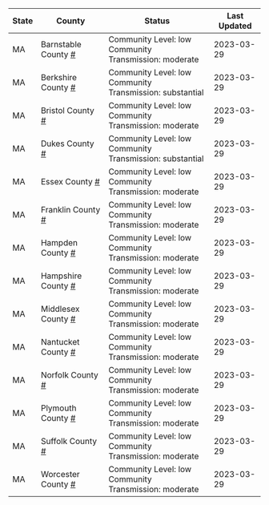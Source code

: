 State | County | Status | Last Updated
--- | --- | --- | --- 
MA | Barnstable County <a href="#barnstable_county">#</a> | <a name="barnstable_county"></a>Community Level: low<br/>Community Transmission: moderate | 2023-03-29
MA | Berkshire County <a href="#berkshire_county">#</a> | <a name="berkshire_county"></a>Community Level: low<br/>Community Transmission: substantial | 2023-03-29
MA | Bristol County <a href="#bristol_county">#</a> | <a name="bristol_county"></a>Community Level: low<br/>Community Transmission: moderate | 2023-03-29
MA | Dukes County <a href="#dukes_county">#</a> | <a name="dukes_county"></a>Community Level: low<br/>Community Transmission: substantial | 2023-03-29
MA | Essex County <a href="#essex_county">#</a> | <a name="essex_county"></a>Community Level: low<br/>Community Transmission: moderate | 2023-03-29
MA | Franklin County <a href="#franklin_county">#</a> | <a name="franklin_county"></a>Community Level: low<br/>Community Transmission: moderate | 2023-03-29
MA | Hampden County <a href="#hampden_county">#</a> | <a name="hampden_county"></a>Community Level: low<br/>Community Transmission: moderate | 2023-03-29
MA | Hampshire County <a href="#hampshire_county">#</a> | <a name="hampshire_county"></a>Community Level: low<br/>Community Transmission: moderate | 2023-03-29
MA | Middlesex County <a href="#middlesex_county">#</a> | <a name="middlesex_county"></a>Community Level: low<br/>Community Transmission: moderate | 2023-03-29
MA | Nantucket County <a href="#nantucket_county">#</a> | <a name="nantucket_county"></a>Community Level: low<br/>Community Transmission: moderate | 2023-03-29
MA | Norfolk County <a href="#norfolk_county">#</a> | <a name="norfolk_county"></a>Community Level: low<br/>Community Transmission: moderate | 2023-03-29
MA | Plymouth County <a href="#plymouth_county">#</a> | <a name="plymouth_county"></a>Community Level: low<br/>Community Transmission: moderate | 2023-03-29
MA | Suffolk County <a href="#suffolk_county">#</a> | <a name="suffolk_county"></a>Community Level: low<br/>Community Transmission: moderate | 2023-03-29
MA | Worcester County <a href="#worcester_county">#</a> | <a name="worcester_county"></a>Community Level: low<br/>Community Transmission: moderate | 2023-03-29
